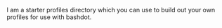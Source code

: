 I am a starter profiles directory which you can use to build out your
own profiles for use with bashdot.
